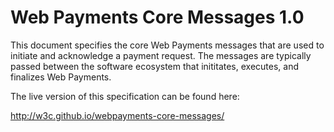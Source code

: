 # Web Payments Core Messages 1.0

This document specifies the core Web Payments messages that are used to
initiate and acknowledge a payment request. The messages are typically passed
between the software ecosystem that inititates, executes, and finalizes
Web Payments.

The live version of this specification can be found here:

http://w3c.github.io/webpayments-core-messages/


